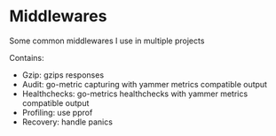 # Middlewares

Some common middlewares I use in multiple projects

Contains:

* Gzip: gzips responses
* Audit: go-metric capturing with yammer metrics compatible output
* Healthchecks: go-metrics healthchecks with yammer metrics compatible output
* Profiling: use pprof
* Recovery: handle panics